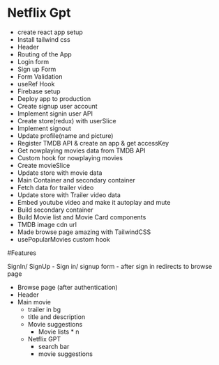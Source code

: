 # Netflix Gpt

- create react app setup
- Install tailwind css
- Header
- Routing of the App
- Login form
- Sign up Form
- Form Validation
- useRef Hook
- Firebase setup
- Deploy app to production
- Create signup user account
- Implement signin user API
- Create store(redux) with userSlice
- Implement signout
- Update profile(name and picture)
- Register TMDB API & create an app & get accessKey
- Get nowplaying movies data from TMDB API
- Custom hook for nowplaying movies
- Create movieSlice
- Update store with movie data
- Main Container and secondary container
- Fetch data for trailer video
- Update store with Trailer video data
- Embed youtube video and make it autoplay and mute
- Build secondary container
- Build Movie list and Movie Card components
- TMDB image cdn url
- Made browse page amazing with TailwindCSS
- usePopularMovies custom hook

#Features

SignIn/ SignUp - Sign in/ signup form - after sign in redirects to browse page

- Browse page (after authentication)
- Header
- Main movie
  - trailer in bg
  - title and description
  - Movie suggestions
    - Movie lists \* n
  - Netflix GPT
    - search bar
    - movie suggestions
